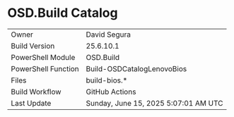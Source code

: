 ﻿# OSD.Build Catalog

| | |
|-|-|
| Owner | David Segura |
| Build Version | 25.6.10.1 |
| PowerShell Module | OSD.Build |
| PowerShell Function | Build-OSDCatalogLenovoBios |
| Files | build-bios.* |
| Build Workflow | GitHub Actions |
| Last Update | Sunday, June 15, 2025 5:07:01 AM UTC |
